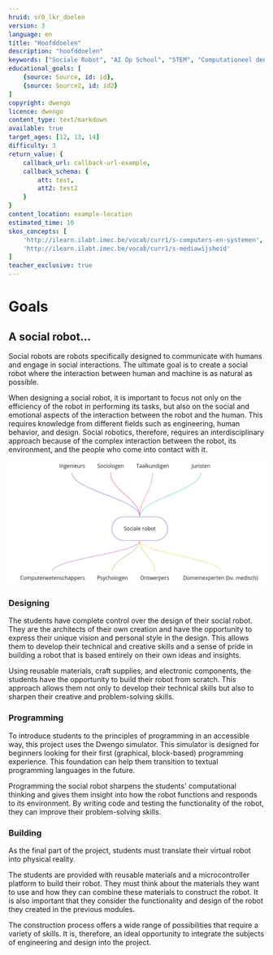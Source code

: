 ```yaml
---
hruid: sr0_lkr_doelen
version: 3
language: en
title: "Hoofddoelen"
description: "hoofddoelen"
keywords: ["Sociale Robot", "AI Op School", "STEM", "Computationeel denken", "Grafisch programmeren"]
educational_goals: [
    {source: Source, id: id}, 
    {source: Source2, id: id2}
]
copyright: dwengo
licence: dwengo
content_type: text/markdown
available: true
target_ages: [12, 13, 14]
difficulty: 3
return_value: {
    callback_url: callback-url-example,
    callback_schema: {
        att: test,
        att2: test2
    }
}
content_location: example-location
estimated_time: 10
skos_concepts: [
    'http://ilearn.ilabt.imec.be/vocab/curr1/s-computers-en-systemen', 
    'http://ilearn.ilabt.imec.be/vocab/curr1/s-mediawijsheid'
]
teacher_exclusive: true
---
```


# Goals

## A social robot...

Social robots are robots specifically designed to communicate with humans and engage in social interactions. The ultimate goal is to create a social robot where the interaction between human and machine is as natural as possible.

When designing a social robot, it is important to focus not only on the efficiency of the robot in performing its tasks, but also on the social and emotional aspects of the interaction between the robot and the human. This requires knowledge from different fields such as engineering, human behavior, and design. Social robotics, therefore, requires an interdisciplinary approach because of the complex interaction between the robot, its environment, and the people who come into contact with it.

![](embed/sr_interdisciplinair.png "interdisciplinary domain")

### Designing

The students have complete control over the design of their social robot. They are the architects of their own creation and have the opportunity to express their unique vision and personal style in the design. This allows them to develop their technical and creative skills and a sense of pride in building a robot that is based entirely on their own ideas and insights.

Using reusable materials, craft supplies, and electronic components, the students have the opportunity to build their robot from scratch. This approach allows them not only to develop their technical skills but also to sharpen their creative and problem-solving skills.

### Programming

To introduce students to the principles of programming in an accessible way, this project uses the Dwengo simulator. This simulator is designed for beginners looking for their first (graphical, block-based) programming experience. This foundation can help them transition to textual programming languages in the future.

Programming the social robot sharpens the students' computational thinking and gives them insight into how the robot functions and responds to its environment. By writing code and testing the functionality of the robot, they can improve their problem-solving skills.

### Building

As the final part of the project, students must translate their virtual robot into physical reality.

The students are provided with reusable materials and a microcontroller platform to build their robot. They must think about the materials they want to use and how they can combine these materials to construct the robot. It is also important that they consider the functionality and design of the robot they created in the previous modules.

The construction process offers a wide range of possibilities that require a variety of skills. It is, therefore, an ideal opportunity to integrate the subjects of engineering and design into the project.
